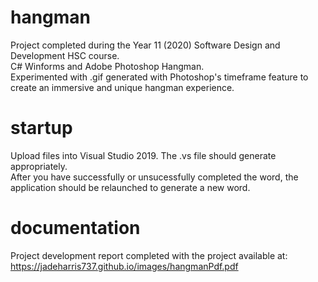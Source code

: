 # hangman
Project completed during the Year 11 (2020) Software Design and Development HSC course. <br />
C# Winforms and Adobe Photoshop Hangman. <br />
Experimented with .gif generated with Photoshop's timeframe feature to create an immersive and unique hangman experience.

# startup
Upload files into Visual Studio 2019. The .vs file should generate appropriately. <br />
After you have successfully or unsucessfully completed the word, the application should be relaunched to generate a new word.

# documentation
Project development report completed with the project available at: https://jadeharris737.github.io/images/hangmanPdf.pdf
